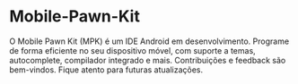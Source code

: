# Mobile-Pawn-Kit
O Mobile Pawn Kit (MPK) é um IDE Android em desenvolvimento. Programe de forma eficiente no seu dispositivo móvel, com suporte a temas, autocomplete, compilador integrado e mais. Contribuições e feedback são bem-vindos. Fique atento para futuras atualizações.

